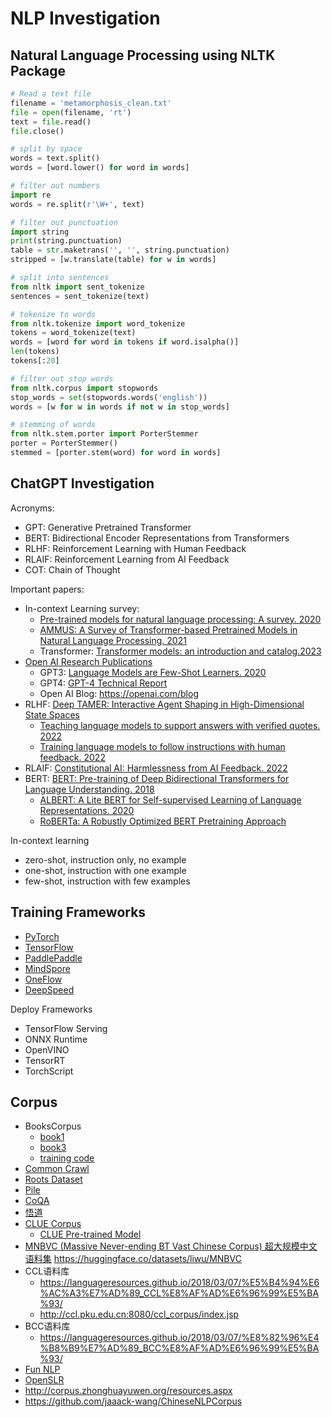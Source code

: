# NLP Investigation

## Natural Language Processing using NLTK Package

``` python
# Read a text file
filename = 'metamorphosis_clean.txt'
file = open(filename, 'rt')
text = file.read()
file.close()

# split by space
words = text.split()
words = [word.lower() for word in words]

# filter out numbers
import re
words = re.split(r'\W+', text)

# filter out punctuation
import string
print(string.punctuation)
table = str.maketrans('', '', string.punctuation)
stripped = [w.translate(table) for w in words]

# split into sentences
from nltk import sent_tokenize
sentences = sent_tokenize(text)

# tokenize to words
from nltk.tokenize import word_tokenize
tokens = word_tokenize(text)
words = [word for word in tokens if word.isalpha()]
len(tokens)
tokens[:20]

# filter out stop words
from nltk.corpus import stopwords
stop_words = set(stopwords.words('english'))
words = [w for w in words if not w in stop_words]

# stemming of words
from nltk.stem.porter import PorterStemmer
porter = PorterStemmer()
stemmed = [porter.stem(word) for word in words]
```

## ChatGPT Investigation

Acronyms:

- GPT: Generative Pretrained Transformer
- BERT: Bidirectional Encoder Representations from Transformers
- RLHF: Reinforcement Learning with Human Feedback
- RLAIF: Reinforcement Learning from AI Feedback
- COT: Chain of Thought

Important papers:

- In-context Learning survey:
  - [Pre-trained models for natural language processing: A survey. 2020](https://arxiv.org/abs/2003.08271)
  - [AMMUS: A Survey of Transformer-based Pretrained Models in Natural Language Processing. 2021](https://arxiv.org/abs/2108.05542)
  - Transformer: [Transformer models: an introduction and catalog.2023](https://arxiv.org/abs/2302.07730)
- [Open AI Research Publications](https://openai.com/research)
  - GPT3: [Language Models are Few-Shot Learners. 2020](https://arxiv.org/abs/2005.14165)
  - GPT4: [GPT-4 Technical Report](https://arxiv.org/abs/2303.08774)
  - Open AI Blog: <https://openai.com/blog>
- RLHF: [Deep TAMER: Interactive Agent Shaping in High-Dimensional State Spaces](https://arxiv.org/abs/1709.10163)
  - [Teaching language models to support answers with verified quotes. 2022](https://arxiv.org/abs/2203.11147)
  - [Training language models to follow instructions with human feedback. 2022](https://arxiv.org/abs/2203.02155)
- RLAIF: [Constitutional AI: Harmlessness from AI Feedback. 2022](https://arxiv.org/abs/2212.08073)
- BERT: [BERT: Pre-training of Deep Bidirectional Transformers for Language Understanding. 2018](https://arxiv.org/abs/1810.04805)
  - [ALBERT: A Lite BERT for Self-supervised Learning of Language Representations. 2020](https://arxiv.org/abs/1909.11942)
  - [RoBERTa: A Robustly Optimized BERT Pretraining Approach](https://arxiv.org/abs/1907.11692)

In-context learning

- zero-shot, instruction only, no example
- one-shot, instruction with one example
- few-shot, instruction with few examples

## Training Frameworks

- [PyTorch](https://pytorch.org)
- [TensorFlow](https://www.tensorflow.org)
- [PaddlePaddle](https://www.paddlepaddle.org.cn)
- [MindSpore](https://mindspore.cn)
- [OneFlow](https://oneflow.ai)
- [DeepSpeed](https://github.com/microsoft/DeepSpeed)

Deploy Frameworks

- TensorFlow Serving
- ONNX Runtime
- OpenVINO
- TensorRT
- TorchScript

## Corpus

- BooksCorpus
  - [book1](https://hyper.ai/datasets/13642)
  - [book3](https://the-eye.eu/public/AI/pile_preliminary_components/books3.tar.gz)
  - [training code](https://the-eye.eu/public/AI/pile_preliminary_components/github.tar)
- [Common Crawl](https://commoncrawl.org/)
- [Roots Dataset](https://huggingface.co/bigscience-data)
- [Pile](https://pile.eleuther.ai/)
- [CoQA](https://stanfordnlp.github.io/coqa/)
- [悟道](https://data.baai.ac.cn/details/WUDaoCorporaText)
- [CLUE Corpus](https://github.com/CLUEbenchmark/CLUECorpus2020)
  - [CLUE Pre-trained Model](https://github.com/CLUEbenchmark/CLUEPretrainedModels)
- [MNBVC (Massive Never-ending BT Vast Chinese Corpus) 超大规模中文语料集](https://github.com/esbatmop/MNBVC) <https://huggingface.co/datasets/liwu/MNBVC>
- CCL语料库
  - <https://languageresources.github.io/2018/03/07/%E5%B4%94%E6%AC%A3%E7%AD%89_CCL%E8%AF%AD%E6%96%99%E5%BA%93/>
  - <http://ccl.pku.edu.cn:8080/ccl_corpus/index.jsp>
- BCC语料库
  - <https://languageresources.github.io/2018/03/07/%E8%82%96%E4%B8%B9%E7%AD%89_BCC%E8%AF%AD%E6%96%99%E5%BA%93/>
- [Fun NLP](https://github.com/fighting41love/funNLP)
- [OpenSLR](http://www.openslr.org/18)
- <http://corpus.zhonghuayuwen.org/resources.aspx>
- <https://github.com/jaaack-wang/ChineseNLPCorpus>
